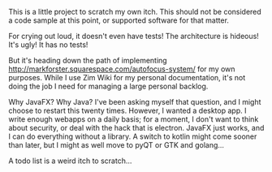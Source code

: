 This is a little project to scratch my own itch. This should not be considered a code sample at this point, or supported software for that matter.

For crying out loud, it doesn't even have tests! The architecture is hideous! It's ugly! It has no tests!

But it's heading down the path of implementing http://markforster.squarespace.com/autofocus-system/ for my own purposes. While I use Zim Wiki for my personal documentation, it's not doing the job I need for managing a large personal backlog. 

Why JavaFX? Why Java? I've been asking myself that question, and I might choose to restart this twenty times. However, I wanted a desktop app. I write enough webapps on a daily basis; for a moment, I don't want to think about security, or deal with the hack that is electron. JavaFX just works, and I can do everything without a library. A switch to kotlin might come sooner than later, but I might as well move to pyQT or GTK and golang... 

A todo list is a weird itch to scratch... 